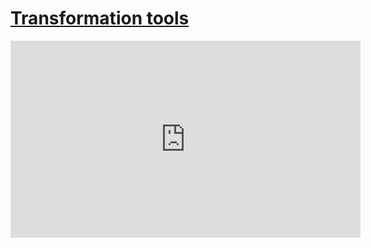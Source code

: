 # [Transformation tools](/wilcom-docs/Summary/summary_-_edit/Transformation_tools)

<iframe src="https://www.youtube.com/embed/QseT4IOxnMA" frameborder="0" 
      allow="accelerometer; autoplay; clipboard-write; encrypted-media; gyroscope; picture-in-picture" 
      allowfullscreen="" style="width: 560px; height: 315px;">
</iframe>
